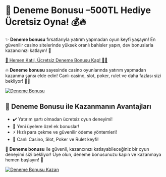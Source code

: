 <h1>🎁 Deneme Bonusu –500TL Hediye Ücretsiz Oyna! 💰🔥</h1>

<p>✨ <strong>Deneme bonusu</strong> fırsatlarıyla yatırım yapmadan oyun keyfi yaşayın! En güvenilir casino sitelerinde yüksek oranlı bahisler yapın, dev bonuslarla kazancınızı katlayın! 🚀</p>

<a href="https://cutt.ly/xri9ci3i" title="Deneme Bonusu">
    🚀 Hemen Katıl, Ücretsiz Deneme Bonusu Kap! 🎰💎
</a>

<p>🔥 <strong>Deneme bonusu</strong> sayesinde casino oyunlarında yatırım yapmadan kazanma şansı elde edin! Canlı casino, slot, poker, rulet ve daha fazlası sizi bekliyor! 🎲✨</p>

<a href="https://cutt.ly/xri9ci3i" title="Deneme Bonusu">
    <img src="https://i.ibb.co/5K7Ks6w/zzzz3.gif" alt="Deneme Bonusu" class="bonus-img">
</a>

<h2>💎 Deneme Bonusu ile Kazanmanın Avantajları</h2>
<ul>
    <li>✔️ Yatırım şartı olmadan ücretsiz oyun deneyimi!</li>
    <li>🎁 Yeni üyelere özel ek bonuslar!</li>
    <li>⚡️ Hızlı para çekme ve güvenilir ödeme yöntemleri!</li>
    <li>🎲 Canlı Casino, Slot, Poker ve Rulet keyfi!</li>
</ul>

<p>💎 <strong>Deneme bonusu</strong> ile güvenli, kazancınızı katlayabileceğiniz bir oyun deneyimi sizi bekliyor! Üye olun, deneme bonusunuzu kapın ve kazanmaya hemen başlayın! 🚀</p>

<a href="https://cutt.ly/xri9ci3i" title="Deneme Bonusu">
    <img src="https://i.ibb.co/5K7Ks6w/zzzz3.gif" alt="Deneme Bonusu Kazan" class="bonus-img">
</a>
